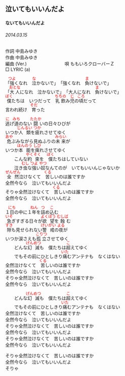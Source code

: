 <style type="text/css">
	ruby{
	    ruby-position: over;
	}
	ruby > rt{font-size: 12px;color:red;}
	p{font:16px;font-size: '楷体'}
</style>
## 泣いてもいいんだよ
#### ないてもいいんだよ
###### 2014.03.15


作詞     中島みゆき　　　　　   
作曲      中島みゆき  　　　   
編曲 (Ver.) 　　　　　　　　
唄  ももいろクローバーＺ   
□ LYRIC (a)   

「<ruby><rb>強</rb><rp>(</rp><rt>つよ</rt><rp>)</rp></ruby>くなれ　<ruby><rb>泣</rb><rp>(</rp><rt>な</rt><rp>)</rp></ruby>かないで」　「強くなれ　<ruby><rb>負</rb><rp>(</rp><rt>ま</rt><rp>)</rp></ruby>けないで」   
「<ruby><rb>大人</rb><rp>(</rp><rt>おとな</rt><rp>)</rp></ruby>になれ　泣かないで」　「大人になれ　<ruby><rb>負</rb><rp>(</rp><rt>ま</rt><rp>)</rp></ruby>けないで」   
<ruby><rb>僕</rb><rp>(</rp><rt>ぼく</rt><rp>)</rp></ruby>たちは　いつだって　<ruby><rb>乳飲</rb><rp>(</rp><rt>ちちの</rt><rp>)</rp></ruby>み<ruby><rb>児</rb><rp>(</rp><rt>じ</rt><rp>)</rp></ruby>の<ruby><rb>頃</rb><rp>(</rp><rt>ころ</rt><rp>)</rp></ruby>だって   
言われ続け　<ruby><rb>育</rb><rp>(</rp><rt>そだ</rt><rp>)</rp></ruby>った   
   
<ruby><rb>逃</rb><rp>(</rp><rt>に</rt><rp>)</rp></ruby>げ<ruby><rb>道</rb><rp>(</rp><rt>みち</rt><rp>)</rp></ruby>のない<ruby><rb>闘</rb><rp>(</rp><rt>たたか</rt><rp>)</rp></ruby>いの日々</rb><rp>(</rp><rt>ひび</rt><rp>)</rp></ruby>が   
いつか<ruby><rb>人類</rb><rp>(</rp><rt>じんるい</rt><rp>)</rp></ruby>を<ruby><rb>疲</rb><rp>(</rp><rt>つか</rt><rp>)</rp></ruby>れさせてゆく   
<ruby><rb>危</rb><rp>(</rp><rt>あや</rt><rp>)</rp></ruby>ぶみながら見ぬふりの<ruby><rb>未来</rb><rp>(</rp><rt>みらい</rt><rp>)</rp></ruby>が   
いつか<ruby><rb>本能</rb><rp>(</rp><rt>ほんのう</rt><rp>)</rp></ruby>を<ruby><rb>痺</rb><rp>(</rp><rt>しび</rt><rp>)</rp></ruby>れさせてゆく   
　　こんな<ruby><rb>約束</rb><rp>(</rp><rt>やくそく</rt><rp>)</rp></ruby>を　<ruby><rb>僕</rb><rp>(</rp><rt>ぼく</rt><rp>)</rp></ruby>たちはしていない   
　　泣き<ruby><rb>虫</rb><rp>(</rp><rt>むし</rt><rp>)</rp></ruby>な<ruby><rb>強</rb><rp>(</rp><rt>つよ</rt><rp>)</rp></ruby>い<ruby><rb>奴</rb><rp>(</rp><rt>やつ</rt><rp>)</rp></ruby>なんてのが　いてもいいんじゃないか   
<ruby><rb>全然</rb><rp>(</rp><rt>ぜんぜん</rt><rp>)</rp></ruby>泣けなくて　<ruby><rb>苦</rb><rp>(</rp><rt>くる</rt><rp>)</rp></ruby>しいのは誰ですか   
全然今なら　泣いてもいいんだよ   
そりゃ全然泣けなくて　<ruby><rb>苦</rb><rp>(</rp><rt>くる</rt><rp>)</rp></ruby>しいのは誰ですか   
全然今なら　泣いてもいいんだよ   
   
   
１<ruby><rb>日</rb><rp>(</rp><rt>にち</rt><rp>)</rp></ruby>の中に１<ruby><rb>年</rb><rp>(</rp><rt>ねん</rt><rp>)</rp></ruby>を<ruby><rb>詰</rb><rp>(</rp><rt>つ</rt><rp>)</rp></ruby>め<ruby><rb>込</rb><rp>(</rp><rt>こ</rt><rp>)</rp></ruby>む   
<ruby><rb>急</rb><rp>(</rp><rt>いそ</rt><rp>)</rp></ruby>ぎすぎる日々が<ruby><rb>欲望</rb><rp>(</rp><rt>よくぼう</rt><rp>)</rp></ruby>を<ruby><rb>蝕</rb><rp>(</rp><rt>むしば</rt><rp>)</rp></ruby>む   
<ruby><rb>隙</rb><rp>(</rp><rt>すき</rt><rp>)</rp></ruby>も見せられない<ruby><rb>警戒</rb><rp>(</rp><rt>けいかい</rt><rp>)</rp></ruby>の<ruby><rb>夜</rb><rp>(</rp><rt>よる</rt><rp>)</rp></ruby>が   
いつか涙さえも<ruby><rb>孤立</rb><rp>(</rp><rt>こりつ</rt><rp>)</rp></ruby>させてゆく   
　　どんな<ruby><rb>幻滅</rb><rp>(</rp><rt>げんめつ</rt><rp>)</rp></ruby>も　僕たちは<ruby><rb>超</rb><rp>(</rp><rt>こ</rt><rp>)</rp></ruby>えてゆく   
　　でもその前にひとしきり<ruby><rb>痛</rb><rp>(</rp><rt>いた</rt><rp>)</rp></ruby>むアンテナも　なくはない   
全然泣けなくて　<ruby><rb>苦</rb><rp>(</rp><rt>くる</rt><rp>)</rp></ruby>しいのは誰ですか   
全然今なら　泣いてもいいんだよ   
そりゃ全然泣けなくて　苦しいのは誰ですか   
全然今なら　泣いてもいいんだよ   
   
   
　　どんな<ruby><rb>幻滅</rb><rp>(</rp><rt>げんめつ</rt><rp>)</rp></ruby>も　僕たちは<ruby><rb>超</rb><rp>(</rp><rt>こ</rt><rp>)</rp></ruby>えてゆく   
　　でもその前にひとしきり<ruby><rb>痛</rb><rp>(</rp><rt>いた</rt><rp>)</rp></ruby>むアンテナも　なくはない   
全然泣けなくて　苦しいのは誰ですか   
全然今なら　泣いてもいいんだよ   
そりゃ全然泣けなくて　苦しいのは誰ですか   
全然今なら　泣いてもいいんだよ   
そりゃ全然泣けなくて　苦しいのは誰ですか   
全然今なら　泣いてもいいんだよ   
   
そりゃ全然泣けなくて　苦しいのは誰ですか   
全然今なら　泣いてもいいんだよ   
そりゃ   